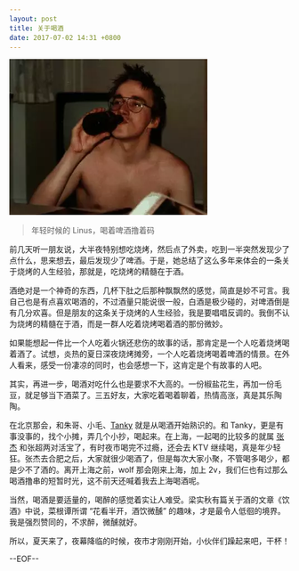 ```yaml
---
layout: post
title: 关于喝酒
date: 2017-07-02 14:31 +0800
---
```


![](images/linus-drinking.png)

> 年轻时候的 Linus，喝着啤酒撸着码

前几天听一朋友说，大半夜特别想吃烧烤，然后点了外卖，吃到一半突然发现少了点什么，思来想去，最后发现少了啤酒。于是，她总结了这么多年来体会的一条关于烧烤的人生经验，那就是，吃烧烤的精髓在于酒。

酒绝对是一个神奇的东西，几杯下肚之后那种飘飘然的感觉，简直是妙不可言。我自己也是有点喜欢喝酒的，不过酒量只能说很一般，白酒是极少碰的，对啤酒倒是有几分欢喜。但是朋友的这条关于烧烤的人生经验，我是要唱唱反调的。我倒不认为烧烤的精髓在于酒，而是一群人吃着烧烤喝着酒的那份微妙。

如果能想起一件比一个人吃着火锅还悲伤的故事的话，那肯定是一个人吃着烧烤喝着酒了。试想，炎热的夏日深夜烧烤摊旁，一个人吃着烧烤喝着啤酒的情景。在外人看来，感受一份凄凉的同时，也会感想一下，这肯定是个有故事的人吧。

其实，再进一步，喝酒对吃什么也是要求不大高的。一份椒盐花生，再加一份毛豆，就足够当下酒菜了。三五好友，大家吃着喝着聊着，热情高涨，真是其乐陶陶。

在北京那会，和朱哥、小毛、[Tanky](http://blog.tankywoo.com) 就是从喝酒开始熟识的。和 Tanky，更是有事没事的，找个小摊，弄几个小抄，喝起来。在上海，一起喝的比较多的就属 [张杰](http://www.zhangjiee.com) 和张超两对活宝了，有时夜市喝完不过瘾，还会去 KTV 继续喝，真是年少轻狂。张杰去合肥之后，大家就很少喝酒了，但是每次大家小聚，不管喝多喝少，都是少不了酒的。离开上海之前，wolf 那会刚来上海，加上 2v，我们仨也有过那么喝酒撸串的短暂时光，这不前天还喊着我去上海喝酒呢。

当然，喝酒是要适量的，喝醉的感觉着实让人难受。梁实秋有篇关于酒的文章《饮酒》中说，菜根谭所谓 “花看半开，酒饮微醺” 的趣味，才是最令人低徊的境界。我是强烈赞同的，不求醉，微醺就好。

所以，夏天来了，夜幕降临的时候，夜市才刚刚开始，小伙伴们躁起来吧，干杯！

--EOF--
